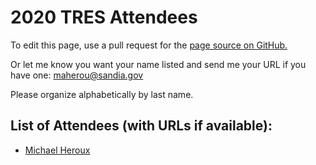 # 2020 TRES Attendees

To edit this page, use a pull request for the [page source on GitHub.](https://github.com/Collegeville/TRES-2020/edit/master/Attendees.md)

Or let me know you want your name listed and send me your URL if you have one: <maherou@sandia.gov>

Please organize alphabetically by last name.

## List of Attendees (with URLs if available):
- [Michael Heroux](https://maherou.github.io)
